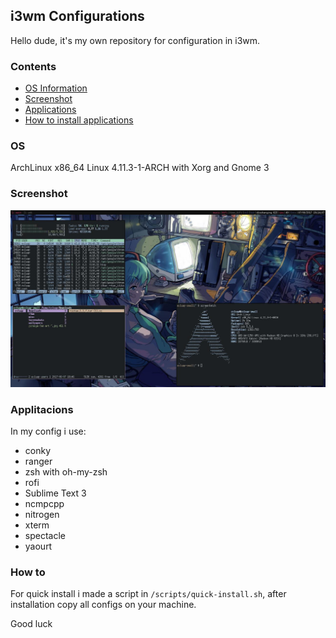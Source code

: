 ## i3wm Configurations

Hello dude, it's my own repository for configuration in i3wm.

### Contents

- [OS Information](#os)
- [Screenshot](#screenshot)
- [Applications](#applications)
- [How to install applications](#how-to)

### OS

ArchLinux x86_64 Linux 4.11.3-1-ARCH with Xorg and Gnome 3

### Screenshot

![june 2017](https://github.com/exluap/i3wm/raw/master/screenshots/june_2017.jpg)


### Applitacions

In my config i use:
- conky
- ranger
- zsh with oh-my-zsh
- rofi
- Sublime Text 3
- ncmpcpp
- nitrogen
- xterm
- spectacle
- yaourt

### How to
For quick install i made a script in `/scripts/quick-install.sh`, after installation copy all configs on your machine.

Good luck
